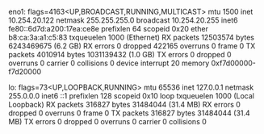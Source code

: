 eno1: flags=4163<UP,BROADCAST,RUNNING,MULTICAST>  mtu 1500
        inet 10.254.20.122  netmask 255.255.255.0  broadcast 10.254.20.255
        inet6 fe80::6d7d:a200:17ea:ce8e  prefixlen 64  scopeid 0x20<link>
        ether b8:ca:3a:a1:c5:83  txqueuelen 1000  (Ethernet)
        RX packets 12503574  bytes 6243469675 (6.2 GB)
        RX errors 0  dropped 422165  overruns 0  frame 0
        TX packets 4010914  bytes 1031139432 (1.0 GB)
        TX errors 0  dropped 0 overruns 0  carrier 0  collisions 0
        device interrupt 20  memory 0xf7d00000-f7d20000  

lo: flags=73<UP,LOOPBACK,RUNNING>  mtu 65536
        inet 127.0.0.1  netmask 255.0.0.0
        inet6 ::1  prefixlen 128  scopeid 0x10<host>
        loop  txqueuelen 1000  (Local Loopback)
        RX packets 316827  bytes 31484044 (31.4 MB)
        RX errors 0  dropped 0  overruns 0  frame 0
        TX packets 316827  bytes 31484044 (31.4 MB)
        TX errors 0  dropped 0 overruns 0  carrier 0  collisions 0

